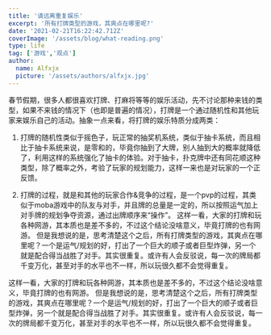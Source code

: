 ```yaml
---
title: '请远离重复娱乐'
excerpt: '所有打牌类型的游戏，其爽点在哪里呢?'
date: '2021-02-21T16:22:42.712Z'
coverImage: '/assets/blog/what-reading.png'
type: life
tag: ['游戏','观点']
author:
  name: Alfxjx
  picture: '/assets/authors/alfxjx.jpg'
---
```


春节假期，很多人都很喜欢打牌、打麻将等等的娱乐活动，先不讨论那种来钱的类型，如果不来钱的情况下（也即是普遍的情况），打牌是一个通过随机性和其他玩家来娱乐自己的活动。抽象一点来看，将打牌的娱乐特质分成两类：

1. 打牌的随机性类似于摇色子，玩正常的抽奖机系统，类似于抽卡系统，而且相比于抽卡系统来说，是零和的，毕竟你抽到了大牌，别人抽到大的概率就降低了，利用这样的系统强化了抽卡的体验。对于抽卡，扑克牌中还有同花顺这种类型，除了概率之外，考验了玩家的规划能力，这样一来也是对玩家的一个正反馈。

2. 打牌的过程，就是和其他的玩家合作&竞争的过程，是一个pvp的过程，其类似于moba游戏中的队友与对手，并且牌的总量是一定的，所以按照运气加上对手牌的规划争夺资源，通过出牌顺序来“操作”。
这样一看，大家的打牌和玩各种网游，其本质也是差不多的，不过这个结论没啥意义，毕竟打牌的也有网游。
但是我想说的是，思考清楚这个之后，所有打牌类型的游戏，其爽点在哪里呢？一个是运气/规划的好，打出了一个巨大的顺子或者巨型炸弹，另一个就是配合得当战胜了对手。其实很重复。或许有人会反驳说，每一次的牌局都千变万化，甚至对手的水平也不一样，所以玩很久都不会觉得重复。

这样一看，大家的打牌和玩各种网游，其本质也是差不多的，不过这个结论没啥意义，毕竟打牌的也有网游。
但是我想说的是，思考清楚这个之后，所有打牌类型的游戏，其爽点在哪里呢？一个是运气/规划的好，打出了一个巨大的顺子或者巨型炸弹，另一个就是配合得当战胜了对手。其实很重复。或许有人会反驳说，每一次的牌局都千变万化，甚至对手的水平也不一样，所以玩很久都不会觉得重复。